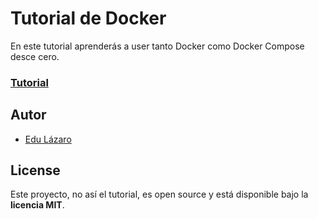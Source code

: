 # Tutorial de Docker

En este tutorial aprenderás a user tanto Docker como Docker Compose desce cero.


### [Tutorial](https://www.neoguias.com/tutorial-docker/)

## Autor

- [Edu Lázaro](https://edulazaro.com)

## License

Este proyecto, no así el tutorial, es open source y está disponible bajo la **licencia MIT**.
